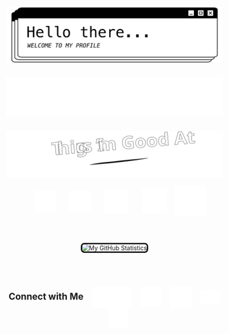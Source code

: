 <div align="center">
  <!-- HERO "HELLO THERE"-->
  <img
    src="./images/profile-readme-header-final.gif"
    width="800px"
  />

  <br/>
  <br/>

  <!-- BIO -->
  <img
    src="./images/profile-readme-bio.svg"
    width="700px"
  />

  <br/>

  <!-- THINGS I'M GOOD AT -->
  <img src="./images/things-im-good-at.svg" width="600px"/>

  <!-- ICONS -->
  &nbsp;&nbsp;&nbsp;&nbsp;&nbsp;&nbsp;
  <a href="https://www.adobe.com/products/photoshop.html"><img align="center" src="./images/icons/Ps-white-outline-icon.svg" width="50px"/></a> 
  &nbsp;&nbsp;&nbsp;&nbsp;&nbsp;&nbsp;
  <a href="https://www.adobe.com/products/illustrator.html"><img align="center" src="./images/icons/Ai-icon.svg" width="50px"/></a>
  &nbsp;&nbsp;&nbsp;&nbsp;&nbsp;&nbsp;
  <a href="https://www.apple.com/final-cut-pro/"><img align="center" src="./images/icons/final-cut-pro-x.svg" width="55px"/></a>
  &nbsp;&nbsp;&nbsp;&nbsp;&nbsp;&nbsp;
  <a href="https://developer.mozilla.org/en-US/docs/Web/HTML"><img align="center" src="./images/icons/html-5.svg" width="58px"/></a>
  &nbsp;&nbsp;&nbsp;
  <a href="https://developer.mozilla.org/en-US/docs/Web/CSS"><img align="center" src="./images/icons/css3.svg" width="72px"/></a>

  <br/>
  <br/>

<!-- GITHUB STATS -->
  <img
    src="https://github-readme-stats.vercel.app/api?username=abbygraves&theme=graywhite&show_icons=true&custom_title=My%20GitHub%20Stats&hide_title=false&hide=contribs&title_color=000&icon_color=000&border_color=000"
    alt="My GitHub Statistics"
    width="450px" 
    style="border: 3px solid #000; border-radius: 8px;"
  />

<br/>
<br/>

<!-- CONNECT WITH ME -->
  ## Connect with Me &nbsp;&nbsp; <img src="./images/arrow.gif" align="center" width="90px"/> &nbsp;&nbsp;&nbsp; <a href="https://abbygraves.xyz"><img align="center" src="./images/icons/webpage-icon.png" width="46px"/></a> &nbsp;&nbsp; <a href="https://github.com/abbygraves"><img align="center" src="./images/icons/octocat.svg" width="51px"/></a>&nbsp;&nbsp;&nbsp; <a href="mailto:abbygraves14@gmail.com"><img align="center" src="./images/icons/envelope.svg" width="46px"/></a> &nbsp;&nbsp;&nbsp; <a href="https://open.spotify.com/user/ani2crcqzqzvk0ziwp9unkzq7?si=2cf59b52331b46a1"><img align="center" src="./images/icons/spotify-icon.svg" width="46px"/></a>
</div>
